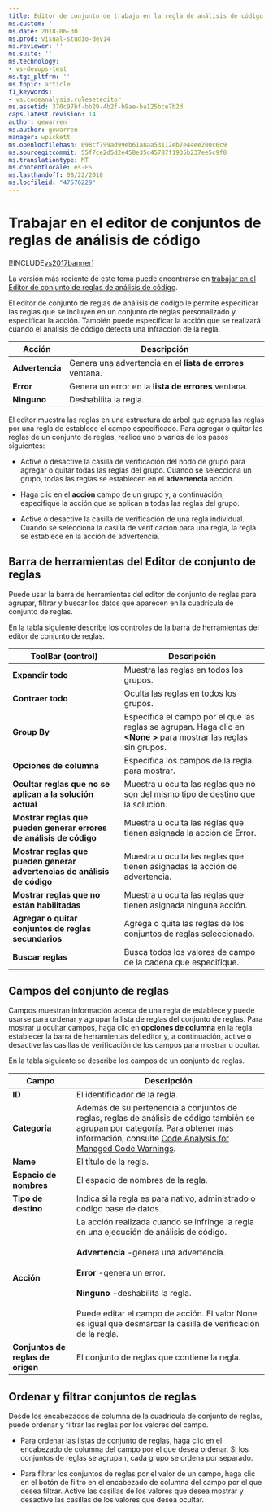 ```yaml
---
title: Editor de conjunto de trabajo en la regla de análisis de código | Documentos de Microsoft
ms.custom: ''
ms.date: 2018-06-30
ms.prod: visual-studio-dev14
ms.reviewer: ''
ms.suite: ''
ms.technology:
- vs-devops-test
ms.tgt_pltfrm: ''
ms.topic: article
f1_keywords:
- vs.codeanalysis.ruleseteditor
ms.assetid: 370c97bf-bb29-4b2f-b9ae-ba125bce7b2d
caps.latest.revision: 14
author: gewarren
ms.author: gewarren
manager: wpickett
ms.openlocfilehash: 098cf799ad99eb61a8aa53112eb7e44ee200c6c9
ms.sourcegitcommit: 55f7ce2d5d2e458e35c45787f1935b237ee5c9f8
ms.translationtype: MT
ms.contentlocale: es-ES
ms.lasthandoff: 08/22/2018
ms.locfileid: "47576229"
---
```

# <a name="working-in-the-code-analysis-rule-set-editor"></a>Trabajar en el editor de conjuntos de reglas de análisis de código
[!INCLUDE[vs2017banner](../includes/vs2017banner.md)]

La versión más reciente de este tema puede encontrarse en [trabajar en el Editor de conjunto de reglas de análisis de código](https://docs.microsoft.com/visualstudio/code-quality/working-in-the-code-analysis-rule-set-editor).  
  
El editor de conjunto de reglas de análisis de código le permite especificar las reglas que se incluyen en un conjunto de reglas personalizado y especificar la acción. También puede especificar la acción que se realizará cuando el análisis de código detecta una infracción de la regla.  
  
|Acción|Descripción|  
|------------|-----------------|  
|**Advertencia**|Genera una advertencia en el **lista de errores** ventana.|  
|**Error**|Genera un error en la **lista de errores** ventana.|  
|**Ninguno**|Deshabilita la regla.|  
  
 El editor muestra las reglas en una estructura de árbol que agrupa las reglas por una regla de establece el campo especificado. Para agregar o quitar las reglas de un conjunto de reglas, realice uno o varios de los pasos siguientes:  
  
-   Active o desactive la casilla de verificación del nodo de grupo para agregar o quitar todas las reglas del grupo. Cuando se selecciona un grupo, todas las reglas se establecen en el **advertencia** acción.  
  
-   Haga clic en el **acción** campo de un grupo y, a continuación, especifique la acción que se aplican a todas las reglas del grupo.  
  
-   Active o desactive la casilla de verificación de una regla individual. Cuando se selecciona la casilla de verificación para una regla, la regla se establece en la acción de advertencia.  
  
## <a name="rule-set-editor-toolbar"></a>Barra de herramientas del Editor de conjunto de reglas  
 Puede usar la barra de herramientas del editor de conjunto de reglas para agrupar, filtrar y buscar los datos que aparecen en la cuadrícula de conjunto de reglas.  
  
 En la tabla siguiente describe los controles de la barra de herramientas del editor de conjunto de reglas.  
  
|ToolBar (control)|Descripción|  
|---------------------|-----------------|  
|**Expandir todo**|Muestra las reglas en todos los grupos.|  
|**Contraer todo**|Oculta las reglas en todos los grupos.|  
|**Group By**|Especifica el campo por el que las reglas se agrupan. Haga clic en  **\<None >** para mostrar las reglas sin grupos.|  
|**Opciones de columna**|Especifica los campos de la regla para mostrar.|  
|**Ocultar reglas que no se aplican a la solución actual**|Muestra u oculta las reglas que no son del mismo tipo de destino que la solución.|  
|**Mostrar reglas que pueden generar errores de análisis de código**|Muestra u oculta las reglas que tienen asignada la acción de Error.|  
|**Mostrar reglas que pueden generar advertencias de análisis de código**|Muestra u oculta las reglas que tienen asignadas la acción de advertencia.|  
|**Mostrar reglas que no están habilitadas**|Muestra u oculta las reglas que tienen asignada ninguna acción.|  
|**Agregar o quitar conjuntos de reglas secundarios**|Agrega o quita las reglas de los conjuntos de reglas seleccionado.|  
|**Buscar reglas**|Busca todos los valores de campo de la cadena que especifique.|  
  
## <a name="rule-set-fields"></a>Campos del conjunto de reglas  
 Campos muestran información acerca de una regla de establece y puede usarse para ordenar y agrupar la lista de reglas del conjunto de reglas. Para mostrar u ocultar campos, haga clic en **opciones de columna** en la regla establecer la barra de herramientas del editor y, a continuación, active o desactive las casillas de verificación de los campos para mostrar u ocultar.  
  
 En la tabla siguiente se describe los campos de un conjunto de reglas.  
  
|Campo|Descripción|  
|-----------|-----------------|  
|**ID**|El identificador de la regla.|  
|**Categoría**|Además de su pertenencia a conjuntos de reglas, reglas de análisis de código también se agrupan por categoría. Para obtener más información, consulte [Code Analysis for Managed Code Warnings](../code-quality/code-analysis-for-managed-code-warnings.md).|  
|**Name**|El título de la regla.|  
|**Espacio de nombres**|El espacio de nombres de la regla.|  
|**Tipo de destino**|Indica si la regla es para nativo, administrado o código base de datos.|  
|**Acción**|La acción realizada cuando se infringe la regla en una ejecución de análisis de código.<br /><br /> **Advertencia** -genera una advertencia.<br /><br /> **Error** -genera un error.<br /><br /> **Ninguno** -deshabilita la regla.<br /><br /> Puede editar el campo de acción. El valor None es igual que desmarcar la casilla de verificación de la regla.|  
|**Conjuntos de reglas de origen**|El conjunto de reglas que contiene la regla.|  
  
## <a name="sorting-and-filtering-rule-sets"></a>Ordenar y filtrar conjuntos de reglas  
 Desde los encabezados de columna de la cuadrícula de conjunto de reglas, puede ordenar y filtrar las reglas por los valores del campo.  
  
-   Para ordenar las listas de conjunto de reglas, haga clic en el encabezado de columna del campo por el que desea ordenar. Si los conjuntos de reglas se agrupan, cada grupo se ordena por separado.  
  
-   Para filtrar los conjuntos de reglas por el valor de un campo, haga clic en el botón de filtro en el encabezado de columna del campo por el que desea filtrar. Active las casillas de los valores que desea mostrar y desactive las casillas de los valores que desea ocultar.




